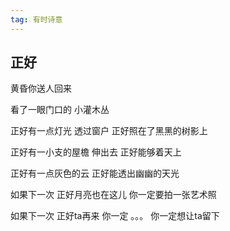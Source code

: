```yaml
---
tag: 有时诗意
---
```

## 正好

黄昏你送人回来

看了一眼门口的
小灌木丛

正好有一点灯光
透过窗户
正好照在了黑黑的树影上

正好有一小支的屋檐
伸出去
正好能够着天上

正好有一点灰色的云
正好能透出幽幽的天光

如果下一次
正好月亮也在这儿
你一定要拍一张艺术照

如果下一次
正好ta再来
你一定
。。。 
你一定想让ta留下
